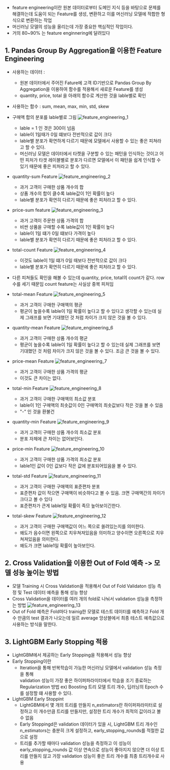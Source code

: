 - feature engineering이란 원본 데이터로부터 도메인 지식 등을 바탕으로 문제를 해결하는데 도움이 되는 Feature를 생성, 변환하고 이를 머신러닝 모델에 적합한 형식으로 변환하는 작업
- 머신러닝 모델의 성능을 올리는데 가장 중요한 핵심적인 작업이다.
- 거의 80~90% 는 feature enginnering에 달려있다

## 1. Pandas Group By Aggregation을 이용한 Feature Engineering

- 사용하는 데이터 :
  - 원본 데이터에서 주어진 Fature에 고객 ID기반으로 Pandas Group By Aggregation을 이용하여 함수를 적용해서 새로운 Feature를 생성
  - quantity, price, total 을 아래의 함수로 계산한 것을 lable별로 확인
- 사용하는 함수 : sum, mean, max, min, std, skew

- 구매액 합의 분포를 lable별로 그림
  ![feature_engineering_1](/imgs/feature_engineering_1.png)
  - lable = 1 인 겻은 300이 넘음
  - lable이 1일때가 0일 떄보다 전반적으로 값이 크다
  - lable별 분포가 확연하게 다르기 때문에 모델에서 사용할 수 있는 좋은 피쳐라고 할 수 있다.
  - 머신러닝 모델은 데이터에서 타켓을 구분할 수 있는 패턴을 인식하는 것이고 어떤 피처가 타겟 레이블별로 분포가 다르면 모델에서 이 패턴을 쉽게 인식할 수 있기 때문에 좋은 피처라고 할 수 있다.
- quantity-sum Feature
  ![feature_engineering_2](/imgs/feature_engineering_2.png)
  - 과거 고객이 구매한 상품 개수의 합
  - 상품 개수의 합이 클수록 lable값이 1인 확률이 높다
  - lable별 분포가 확연히 다르기 때문에 좋은 피처라고 할 수 있다.
- price-sum feature
  ![feature_engineering_3](/imgs/feature_engineering_3.png)
  - 과거 고객이 주문한 상품 가격의 합
  - 비싼 상품을 구매할 수록 lable값이 1인 확률이 높다
  - lable이 1일 떄가 0일 떄보다 가격이 높다
  - lable별 분포가 확연히 다르기 때문에 좋은 피처라고 할 수 있다.
- total-count Feature
  ![feature_engineering_4](/imgs/feature_engineering_4.png)
  - 이것도 lable이 1일 떄가 0일 때보다 전반적으로 값이 크다
  - lable별 분포가 확연히 다르기 때문에 좋은 피처라고 할 수 있다.
- 다른 피쳐들도 확인을 해볼 수 있는데 quantity, price, total의 count가 같다. row수를 세기 때문임 count feature는 사실상 중복 피처임
- total-mean Feature
  ![feature_engineering_5](/imgs/feature_engineering_5.png)
  - 과거 고객이 구매한 구매액의 평균
  - 평균이 높을수록 lable이 1일 확률이 높다고 할 수 있다고 생각할 수 있는데 실제 그래프를 보면 기대했던 것 처럼 차이가 크지 않은 것을 볼 수 있다.
- quantity-mean Feature
  ![feature_engineering_6](/imgs/feature_engineering_6.png)
  - 과거 고객이 구매한 상품 개수의 평균
  - 평균이 높을수록 lable이 1일 확률이 높다고 할 수 있는데 실제 그래프를 보면 기대했던 것 처럼 차이가 크지 않은 것을 볼 수 있다. 조금 큰 것을 볼 수 있다.
- price-mean Feature
  ![feature_engineering_7](/imgs/feature_engineering_7.png)
  - 과거 고객이 구매한 상품 가격의 평균
  - 이것도 큰 차이는 없다.
- total-min Feature
  ![feature_engineering_8](/imgs/feature_engineering_8.png)
  - 과거 고객이 구매한 구매액의 최소값 분포
  - lable이 1인 구매액의 최솟값이 0인 구매액의 최솟값보다 작은 것을 볼 수 있음
  - "-" 인 것을 환불건
- quantity-min Feature
  ![feature_engineering_9](/imgs/feature_engineering_9.png)
  - 과거 고객이 구매한 상품 개수의 최소값 분포
  - 분포 자체에 큰 차이는 없어보인다.
- price-min Feature
  ![feature_engineering_10](/imgs/feature_engineering_10.png)
  - 과거 고객이 구매한 상품 가격의 최소값 분포
  - lable1인 값이 0인 값보다 작은 값에 분포되어있음을 볼 수 있다.
- total-std Feature
  ![feature_engineering_11](/imgs/feature_engineering_11.png)
  - 과거 고객이 구매한 구매액의 표준편차 분포
  - 표준편차 값이 작으면 구매액이 비슷하다고 볼 수 있음. 크면 구매액간의 차이가 크다고 볼 수 있다
  - 표준편차가 큰게 lable1일 확률이 족므 높아보이긴한다.
- total-skew Feature
  ![feature_engineering_12](/imgs/feature_engineering_12.png)
  - 과거 고객이 구매한 구매액값이 어느 쪽으로 쏠려있는지를 의미한다.
  - 왜도가 음수이면 왼쪽으로 치우쳐져있음을 의미하고 양수이면 오른쪽으로 치우쳐져있음을 의미한다.
  - 왜도가 크면 lable1일 확률이 높아보인다.

## 2. Cross Validation을 이용한 Out of Fold 예측 -> 모델 성능 높이는 방법

- 모델 Training 시 Cross Validation을 적용해서 Out of Fold Validaton 성능 측정 및 Test 데이터 예측을 통해 성능 향상
- Cross Validation을 데이터를 여러 개의 fold로 나눠서 validation 성능을 측정하는 방법
  ![feature_engineering_13](/imgs/feature_engineering_13.png)
- Out of Fold 예측은 Fold마다 trainig한 모델로 테스트 데이터를 예측하고 Fold 개수 만큼의 test 결과가 나오는데 일르 average 앙상블에서 최종 테스트 예측값으로 사용하는 방식을 말한다.

## 3. LightGBM Early Stopping 적용

- LightGBM에서 제공하는 Early Stopping을 적용해서 성능 향상
- Early Stopping이란
  - Iteration을 통해 반복학습이 가능한 머신러닝 모델에서 validation 성능 측정을 통해  
    validation 성능이 가장 좋은 하이퍼파라미터에서 학습을 조기 종료하는 Regularization 방법
    ex) Boosting 트리 모델 트리 개수, 딥러닝의 Epoch 수를 설정할 떄 사용할 수 있다.
- LightGBM Early Stoppint
  - LightGBM에서 몇 개의 트리를 만들지 n_estimators란 하이퍼파라미터로 설정하고 이 개수만큼 트리를 만들지만, 설정한 트리 개수가 최적의 값이라고 볼 수 없음
  - Early Stoppingd은 validation 데이터가 있을 시, LightGBM 트리 개수인 n_estimators는 충분히 크게 설정하고, early_stopping_rounds를 적절한 값으로 설정
  - 트리를 추가할 때마다 validation 성능을 측정하고 이 성능이 early_stopping_rounds 값 이상 연속으로 성능이 좋아지지 않으면 더 이상 트리를 만들지 않고 가장 validation 성능이 좋은 트리 개수를 최종 트리개수로 사용
